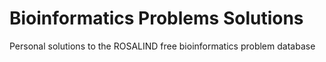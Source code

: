 # Bioinformatics Problems Solutions

Personal solutions to the ROSALIND free bioinformatics problem database
